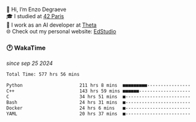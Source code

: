 👋 Hi, I’m Enzo Degraeve <br>
🎓 I studied at [42 Paris](https://42.fr/)<br>
💼 I work as an AI developer at [Theta](https://theta.mc/)<br>
🌐 Check out my personal website: [EdStudio](https://edstudio.fr/)

### 🕐 WakaTime
*since sep 25 2024*

<!--START_SECTION:waka-->

```txt
Total Time: 577 hrs 56 mins

Python                     211 hrs 8 mins  ■■■■■■■■■----------------   35.22 %
C++                        143 hrs 59 mins ■■■■■■-------------------   24.02 %
C                          34 hrs 51 mins  ■------------------------   05.82 %
Bash                       24 hrs 31 mins  ■------------------------   04.09 %
Docker                     24 hrs 6 mins   ■------------------------   04.02 %
YAML                       20 hrs 37 mins  ■------------------------   03.44 %
```

<!--END_SECTION:waka-->
